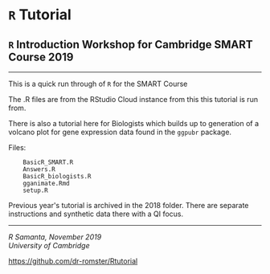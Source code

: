 # `R` Tutorial

`R` Introduction Workshop for Cambridge SMART Course 2019
---
---

This is a quick run through of `R` for the SMART Course

The .R files are from the RStudio Cloud instance from this this tutorial is run from.

There is also a tutorial here for Biologists which builds up to generation of a volcano plot for gene expression data found in the `ggpubr` package.

  


Files:

        BasicR_SMART.R
        Answers.R
        BasicR_biologists.R
        gganimate.Rmd
        setup.R

        
Previous year's tutorial is  archived in the 2018 folder. There are separate instructions and synthetic data there with a QI focus. 

___
*R Samanta, November 2019*  
*University of Cambridge*  


https://github.com/dr-romster/Rtutorial
